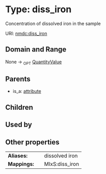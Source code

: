 
# Type: diss_iron


Concentration of dissolved iron in the sample

URI: [nmdc:diss_iron](https://microbiomedata/meta/diss_iron)


## Domain and Range

None ->  <sub>OPT</sub> [QuantityValue](QuantityValue.md)

## Parents

 *  is_a: [attribute](attribute.md)

## Children


## Used by


## Other properties

|  |  |  |
| --- | --- | --- |
| **Aliases:** | | dissolved iron |
| **Mappings:** | | MIxS:diss_iron |

